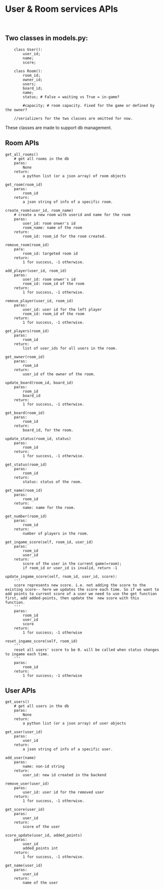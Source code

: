 # User & Room services APIs
​
## Two classes in models.py:
		
		class User():
			user_id;
			name;
			score;
		
		class Room():
			room_id;
			owner_id;
			users;
			board_id;
			name;
			status; # False = waiting vs True = in-game?
			
			#capacity; # room capacity. Fixed for the game or defined by the owner?
		
		//serializers for the two classes are omitted for now.
		
​These classes are made to support db management.
    
## Room APIs

	get_all_rooms()
		# get all rooms in the db
		paras: 
			None
		return: 
			a python list (or a json array) of room objects
	
	get_room(room_id)
		paras:
			room_id
		return:
			a json string of info of a specific room.

	create_room(user_id, room_name)
		# create a new room with userid and name for the room
		paras:
			user_id: room onwer's id
			room_name: name of the room
		return:
			room_id: room_id for the room created.
			
	remove_room(room_id)
		para:
			room_id: targeted room id
		return:
			1 for success, -1 otherwise.
	
	add_player(user_id, room_id)
		paras:
			user_id: room onwer's id
			room_id: room_id of the room	
		return:
			1 for success, -1 otherwise.
			
	remove_player(user_id, room_id)
		paras:
			user_id: user id for the left player
			room_id: room_id of the room	
		return:
			1 for success, -1 otherwise.
	
	get_players(room_id)
		paras: 
			room_id
		return:
			list of user_ids for all users in the room.

	get_owner(room_id)
		paras: 
			room_id
		return:
			user_id of the owner of the room.
			
	update_board(room_id, board_id)
		paras: 
			room_id
			board_id
		return:
			1 for success, -1 otherwise.
			
	get_board(room_id)
		paras: 
			room_id
		return:
			board_id, for the room.
			
	update_status(room_id, status)
		paras: 
			room_id
		return:
			1 for success, -1 otherwise.
			
	get_status(room_id)
		paras: 
			room_id
		return:
			status: status of the room.	
	
	get_name(room_id)
		paras: 
			room_id
		return:
			name: name for the room.
			
	get_number(room_id)
		paras: 
			room_id
		return:
			number of players in the room.
			
	get_ingame_score(self, room_id, user_id)
		paras:
			room_id
			user_id
		return:
			score of the user in the current game(=room);
			if room_id or user_id is invalid, return -1
			
	update_ingame_score(self, room_id, user_id, score):
		'''
		score represents new score. i.e. not adding the score to the existing score-- here we updates the score each time. So if we want to add points to current score of a user we need to use the get function first, add added-points, then update the  new score with this function.
		'''
		paras:
			room_id
			user_id
			score 
		return:
			1 for success; -1 otherwise
			
	reset_ingame_score(self, room_id)
		'''
		reset all users' score to be 0. will be called when status changes to ingame each time.
		'''
		paras:
			room_id
		return:
			1 for success; -1 otherwise
		
			
## User APIs

	get_users()
		# get all users in the db
		paras: 
			None
		return: 
			a python list (or a json array) of user objects

	get_user(user_id)
		paras:
			user_id
		return:
			a json string of info of a specific user.
	
	add_user(name)
		paras:
			name: non-id string	
		return:
			user_id: new id created in the backend
			
	remove_user(user_id)
		paras:
			user_id: user id for the removed user
		return:
			1 for success, -1 otherwise.

	get_score(user_id)
		paras:
			user_id
		return:
			score of the user
		
	score_update(user_id, added_points)
		paras: 
			user_id
			added_points int
		return:
			1 for success, -1 otherwise.
			
	get_name(user_id)
		paras:
			user_id
		return:
			name of the user	

			
			
			
			
			
			
			
			
			
			
			
			
			
			
			
			
			
	
	
	
			